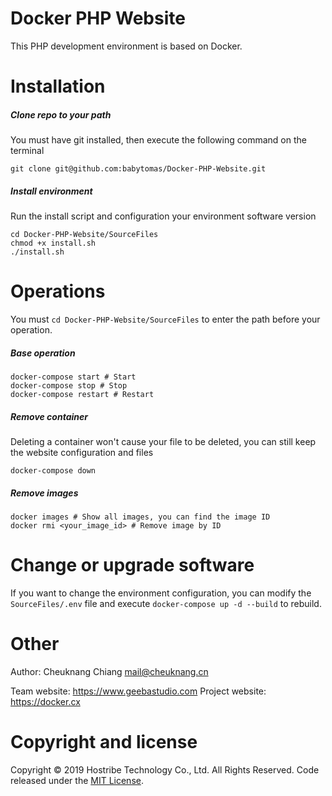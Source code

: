 # Docker PHP Website

This PHP development environment is based on Docker.

# Installation

##### Clone repo to your path

You must have git installed, then execute the following command on the terminal

```
git clone git@github.com:babytomas/Docker-PHP-Website.git
```

##### Install environment

Run the install script and configuration your environment software version

```
cd Docker-PHP-Website/SourceFiles
chmod +x install.sh
./install.sh
```

# Operations

You must `cd Docker-PHP-Website/SourceFiles` to enter the path before your operation.

##### Base operation

```
docker-compose start # Start
docker-compose stop # Stop
docker-compose restart # Restart
```

##### Remove container

Deleting a container won't cause your file to be deleted, you can still keep the website configuration and files

```
docker-compose down
```

##### Remove images

```
docker images # Show all images, you can find the image ID
docker rmi <your_image_id> # Remove image by ID
```

# Change or upgrade software

If you want to change the environment configuration, you can modify the `SourceFiles/.env` file and execute `docker-compose up -d --build` to rebuild.

# Other

Author: Cheuknang Chiang <mail@cheuknang.cn>

Team website: https://www.geebastudio.com Project website: https://docker.cx

# Copyright and license

Copyright &copy; 2019 Hostribe Technology Co., Ltd. All Rights Reserved. Code released under the [MIT License](./LICENSE).
